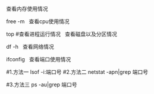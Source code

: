 查看内存使用情况

free -m
 
查看cpu使用情况

top #查看进程运行情况
 
查看磁盘以及分区情况

df -h 
 
查看网络情况

ifconfig
 
查看端口使用情况

#1.方法一
lsof -i:端口号
#2.方法二
netstat -apn|grep 端口号

#3.方法三
ps -au|grep 端口号
